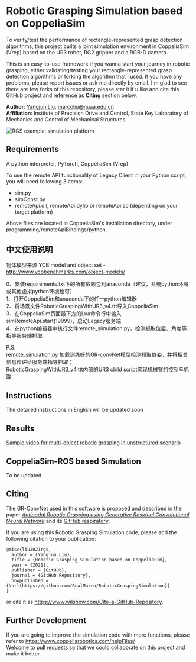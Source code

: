 # Robotic Grasping Simulation based on CoppeliaSim
To verify/test the performance of rectangle-represented grasp detection algorithms, this project builts a joint simulation environment in CoppeliaSim (Vrep) based on the UR3 robot, RG2 gripper and a RGB-D camera.   

This is an easy-to-use framework if you wanna start your journey in robotic grasping, either validating/testing your rectangle-represented grasp detection algorithms or forking the algorithm that I used. If you have any problems, please report issues or ask me directly by email. I'm glad to see there are few forks of this repository, please star it if u like and cite this GitHub project and reference as **Citing** section below.

**Author**: [Yangjun Liu](https://github.com/RealMarco/), marcoliu@nuaa.edu.cn  
**Affiliation**: Institute of Precision Drive and Control, State Key Laboratory of Mechanics and Control of Mechanical Structures  

![RGS example: simulation platform](RoboticGraspingSimulation/blob/main/simulation_platform4.png)


## Requirements  
A python interpreter, PyTorch, CoppeliaSim (Vrep).  

To use the remote API functionality of Legacy Client in your Python script, you will need following 3 items:  
- sim.py  
- simConst.py  
- remoteApi.dll, remoteApi.dylib or remoteApi.so (depending on your target platform)  

Above files are located in CoppeliaSim's installation directory, under programming/remoteApiBindings/python.  

## 中文使用说明
物体模型来源 YCB model and object set - http://www.ycbbenchmarks.com/object-models/  

0、安装requirements.txt下的所有依赖包到anaconda（建议，系统python环境或其他虚拟python环境也可）  
1、打开CoppeliaSim和anaconda下的任一python编辑器  
2、将场景文件RoboticGraspingWIthUR3_v4.ttt导入CoppeliaSim  
3、在CoppeliaSim页面最下方的Lua命令行中输入simRemoteApi.start(19999)，启动Legacy服务端  
4、在python编辑器中执行文件remote_simulation.py，检测抓取位置、角度等，指导服务端抓取。  
  
P.S.   
remote_simulation.py 加载训练好的GR-convNet模型检测抓取位姿，并将相关信息传递给服务端指导抓取；  
RoboticGraspingWIthUR3_v4.ttt内部的UR3 child script实现机械臂的控制与抓取

## Instructions
The detailed instructions in English will be updated soon

## Results
[Sample video for multi-object robotic grasping in unstructured scenario](https://github.com/RealMarco/RoboticGraspingSimulation/blob/main/multi-object%20Grasping%20Simulation.mp4)

## CoppeliaSim-ROS based Simulation
To be updated

## Citing
The GR-ConvNet used in this software is proposed and described in the paper *[Antipodal Robotic Grasping using Generative Residual Convolutional Neural Network](https://arxiv.org/abs/1909.04810)* and its [GitHub respiratory](https://github.com/skumra/robotic-grasping).

If you are using this Robotic Grasping Simulation code, please add the following citation to your publication:
```
@misc{liu2021rgs,
  author = {Yangjun Liu},
  title = {Robotic Grasping Simulation based on CoppeliaSim},
  year = {2021},
  publisher = {GitHub},
  journal = {GitHub Repository},
  howpublished = {\url{https://github.com/RealMarco/RoboticGraspingSimulation}}
}
```

or cite it as https://www.wikihow.com/Cite-a-GitHub-Repository.

## Further Development
If you are going to improve the simulation code with more functions, please refer to https://www.coppeliarobotics.com/helpFiles/  
Welcome to pull requests so that we could collaborate on this project and make it better.
